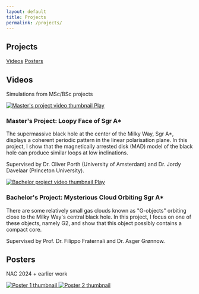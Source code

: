 ```yaml
---
layout: default
title: Projects
permalink: /projects/
---
```


<main class="wrap">
  <section id="projects">
    <h1>Projects</h1>
    <div class="badges" style="margin:12px 0 8px">
      <a class="btn" href="#videos">Videos</a>
      <a class="btn" href="#posters">Posters</a>
    </div>
  </section>

  <section id="videos">
    <h2>Videos</h2>
    <div class="card">
      <p class="meta">Simulations from MSc/BSc projects</p>
      <div class="video-grid">
        <!-- Video 1 -->
        <div class="video">
          <a class="thumb" data-lightbox data-lb-type="iframe"
             href="https://www.youtube.com/embed/1bSSq_N9Ap8?autoplay=1"
             title="Master's Project: Loopy Face of the Sgr A*">
            <img src="https://img.youtube.com/vi/1bSSq_N9Ap8/hqdefault.jpg" alt="Master's project video thumbnail" loading="lazy"/>
            <span class="play">Play</span>
          </a>
          <h3>Master's Project: Loopy Face of Sgr A*</h3>
          <p>
            The supermassive black hole at the center of the Milky Way, Sgr A*, displays a coherent periodic pattern in the linear polarisation plane. In this project, I show that the magnetically arrested disk (MAD) model of the black hole can produce similar loops at low inclinations.
          </p>
          <p class="meta">Supervised by Dr. Oliver Porth (University of Amsterdam) and Dr. Jordy Davelaar (Princeton University).</p>
        </div>
        <!-- Video 2 -->
        <div class="video">
          <a class="thumb" data-lightbox data-lb-type="iframe"
             href="https://www.youtube.com/embed/iFrTE4MfogM?autoplay=1"
             title="Bachelor's Project: Mysterious Cloud Orbiting Sgr A*">
            <img src="https://img.youtube.com/vi/iFrTE4MfogM/hqdefault.jpg" alt="Bachelor project video thumbnail" loading="lazy"/>
            <span class="play">Play</span>
          </a>
          <h3>Bachelor's Project: Mysterious Cloud Orbiting Sgr A*</h3>
          <p>
            There are some relatively small gas clouds known as "G-objects" orbiting close to the Milky Way's central black hole. In this project, I focus on one of these objects, namely G2, and show that this object possibly contains a compact core.
          </p>
          <p class="meta">Supervised by Prof. Dr. Filippo Fraternali and Dr. Asger Grønnow.</p>
        </div>
      </div>
    </div>
  </section>

  <section id="posters">
    <h2>Posters</h2>
    <div class="card">
      <p class="meta">NAC 2024 + earlier work</p>
      <div class="thumb-grid">
        <!-- Poster 1 -->
        <a class="thumb" data-lightbox data-lb-type="iframe"
           href="https://drive.google.com/file/d/1BwiqrcjqTrJ5ewc8dWBtBjKDqhJfS5ii/preview"
           title="Open Poster 1">
          <img src="https://drive.google.com/thumbnail?id=1BwiqrcjqTrJ5ewc8dWBtBjKDqhJfS5ii&sz=w800" alt="Poster 1 thumbnail" loading="lazy"/>
        </a>
        <!-- Poster 2 -->
        <a class="thumb" data-lightbox data-lb-type="iframe"
           href="https://drive.google.com/file/d/1jkV1qofiSeLiLbfs7dPabLwcKSvFRLyT/preview"
           title="Open Poster 2">
          <img src="https://drive.google.com/thumbnail?id=1jkV1qofiSeLiLbfs7dPabLwcKSvFRLyT&sz=w800" alt="Poster 2 thumbnail" loading="lazy"/>
        </a>
      </div>
    </div>
  </section>
</main>
